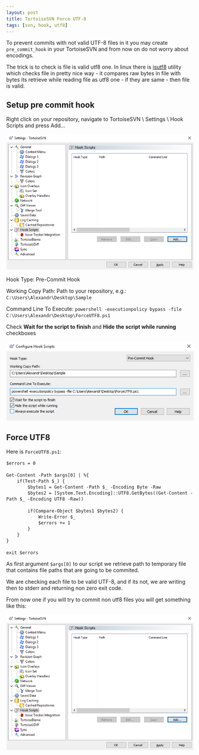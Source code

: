 ```yaml
---
layout: post
title: TortoiseSVN Force UTF-8
tags: [svn, hook, utf8]
---
```


To prevent commits with not valid UTF-8 files in it you may create `pre_commit_hook` in your TortoiseSVN and from now on do not worry about encodings.

The trick is to check is file is valid utf8 one. In linux there is [isutf8](https://github.com/madx/moreutils/blob/master/isutf8.c) utility which checks file in pretty nice way - it compares raw bytes in file with bytes its retrieve while reading file as utf8 one - if they are same - then file is valid.

Setup pre commit hook
---------------------

Right click on your repository, navigate to TortoiseSVN \ Settings \ Hook Scripts and press Add...

![TortoiseSVN Settings](/images/posts/force_utf8_tortoisesvn_settings.png)

Hook Type: Pre-Commit Hook

Working Copy Path: Path to your repository, e.g.: `C:\Users\Alexandr\Desktop\Sample`

Command Line To Execute: `powershell -executionpolicy bypass -file C:\Users\Alexandr\Desktop\ForceUTF8.ps1`

Check __Wait for the script to finish__ and __Hide the script while running__ checkboxes

![TortoiseSVN Adding Pre Commit Hook](/images/posts/force_utf8_tortoisesvn_add_hook.png)

Force UTF8
----------

Here is `ForceUTF8.ps1`:

	$errors = 0

	Get-Content -Path $args[0] | %{
	    if(Test-Path $_) {
	        $bytes1 = Get-Content -Path $_ -Encoding Byte -Raw
	        $bytes2 = [System.Text.Encoding]::UTF8.GetBytes((Get-Content -Path $_ -Encoding UTF8 -Raw))

	        if(Compare-Object $bytes1 $bytes2) {
	            Write-Error $_
	            $errors += 1
	        }
	    }
	}

	exit $errors

As first argument `$args[0]` to our script we retrieve path to temporary file that contains file paths that are going to be commited.

We are checking each file to be valid UTF-8, and if its not, we are writing then to stderr and returning non zero exit code.

From now one if you will try to commit non utf8 files you will get something like this:

![TortoiseSVN Pre Commit Hook Error Message](/images/posts/force_utf8_tortoisesvn_settings.png)
